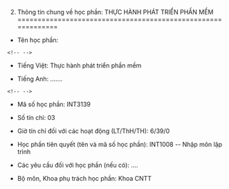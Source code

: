 2. Thông tin chung về học phần: THỰC HÀNH PHÁT TRIỂN PHẦN MỀM
=============================================================

-   Tên học phần:

```{=html}
<!-- -->
```
-   Tiếng Việt: Thực hành phát triển phần mềm

-   Tiếng Anh: \...\....

```{=html}
<!-- -->
```
-   Mã số học phần: INT3139

-   Số tín chỉ: 03

-   Giờ tín chỉ đối với các hoạt động (LT/ThH/TH): 6/39/0

-   Học phần tiên quyết (tên và mã số học phần): INT1008 -- Nhập môn lập
    trình

-   Các yêu cầu đối với học phần (nếu có): \....

-   Bộ môn, Khoa phụ trách học phần: Khoa CNTT

